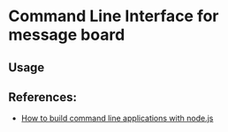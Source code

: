 # Command Line Interface for message board

## Usage

## References:

* [How to build command line applications with node.js](https://www.digitalocean.com/community/tutorials/how-to-build-command-line-applications-with-node-js)